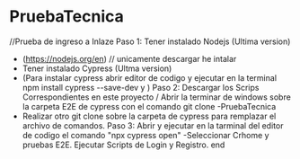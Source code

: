 # PruebaTecnica
//Prueba de ingreso a Inlaze 
Paso 1: 
Tener instalado Nodejs (Ultima version)
* (https://nodejs.org/en) // unicamente descargar he intalar
* Tener instalado Cypress (Ultma version)
* (Para instalar cypress abrir editor de codigo y ejecutar en la terminal npm install cypress --save-dev y  )
Paso 2: Descargar los Scrips Correspondientes en este proyecto / Abrir la terminar de windows sobre la carpeta E2E de cypress con el comando git clone -PruebaTecnica
* Realizar otro git clone sobre la carpeta de cypress para remplazar el archivo de comandos.
Paso 3: Abrir y ejecutar en la tarminal del editor de codigo el comando "npx cypress open"
-Seleccionar Crhome y pruebas E2E.
Ejecutar Scripts de Login y Registro.
end
